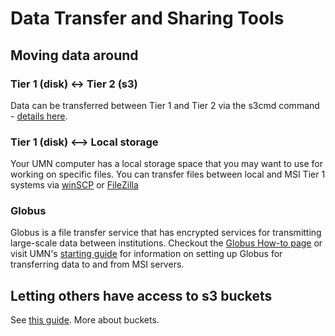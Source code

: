 # Data Transfer and Sharing Tools

## Moving data around

### Tier 1 (disk) <-> Tier 2 (s3)

Data can be transferred between Tier 1 and Tier 2 via the s3cmd command - [details here](https://www.msi.umn.edu/support/faq/how-do-i-use-second-tier-storage-command-line).

### Tier 1 (disk) <--> Local storage

Your UMN computer has a local storage space that you may want to use for working on specific files. You can transfer files between local and MSI Tier 1 systems via [winSCP](https://www.msi.umn.edu/support/faq/how-do-i-use-winscp-transfer-data) or [FileZilla](https://www.msi.umn.edu/support/faq/how-do-i-use-filezilla-transfer-data)

### Globus

Globus is a file transfer service that has encrypted services for transmitting large-scale data between institutions. Checkout the [Globus How-to page](../resources/globussop.md) or visit UMN's [starting guide](https://www.msi.umn.edu/support/faq/how-do-i-use-globus-transfer-data-msi-0) for information on setting up Globus for transferring data to and from MSI servers.

## Letting others have access to s3 buckets

See [this guide](https://www.msi.umn.edu/support/faq/how-do-i-use-s3-buckets-share-data-tier-2-storage-other-users). More about buckets. 
